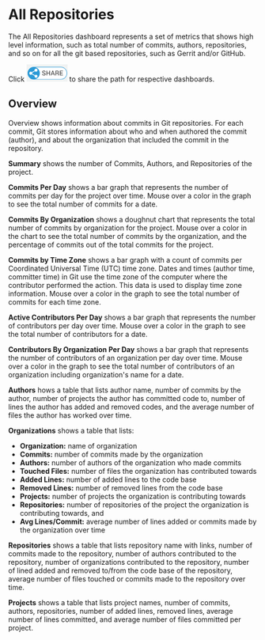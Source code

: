 # All Repositories

The All Repositories dashboard represents a set of metrics that shows high level information, such as total number of commits, authors, repositories, and so on for  all the git based repositories, such as Gerrit and/or GitHub.

Click ![](../../../../.gitbook/assets/share-icon.png) to share the path for respective dashboards.

## **Overview** <a id="GitRepositories-GitRepositories&gt;Overview"></a>

Overview shows information about commits in Git repositories. For each commit, Git stores information about who and when authored the commit \(author\), and about the organization that included the commit in the repository.

**Summary** shows the number of Commits, Authors, and Repositories of the project.

**Commits Per Day** shows a bar graph that represents the number of commits per day for the project over time. Mouse over a color in the graph to see the total number of commits for a date.

**Commits By Organization** shows a doughnut chart that represents the total number of commits by organization for the project. Mouse over a color in the chart to see the total number of commits by the organization, and the percentage of commits out of the total commits for the project.

**Commits by Time Zone** shows a bar graph with a count of commits per Coordinated Universal Time \(UTC\) time zone. Dates and times \(author time, committer time\) in Git use the time zone of the computer where the contributor performed the action. This data is used to display time zone information. Mouse over a color in the graph to see the total number of commits for each time zone.

**Active Contributors Per Day** shows  a bar graph that represents the number of contributors per day over time. Mouse over a color in the graph to see the total number of contributors for a date.

**Contributors By Organization Per Day** shows  a bar graph that represents the number of contributors of an organization per day over time. Mouse over a color in the graph to see the total number of contributors of an organization including organization's name for a date.

**Authors** hows a table that lists author name, number of commits by the author,  number of projects the author has committed code to, number of lines the author has added and removed codes, and the average number of files the author has worked over time.

**Organizations** shows a table that lists:

* **Organization:** name of organization
* **Commits:** number of commits made by the organization
* **Authors:** number of authors of the organization who made commits
* **Touched Files:** number of files the organization has contributed towards
* **Added Lines:** number of added lines to the code base
* **Removed Lines:** number of removed lines from the code base
* **Projects:** number of projects the organization is contributing towards
* **Repositories:** number of repositories of the project the organization is contributing towards, and
* **Avg Lines/Commit:** average number of lines added or commits made by the organization over time

**Repositories** shows a table that lists repository name with links, number of commits made to the repository, number of authors contributed to the repository, number of organizations contributed to the repository, number of lined added and removed to/from the code base of the repository, average number of files touched or commits made to the repository over time.

**Projects** shows a table that lists project names, number of commits, authors, repositories, number of added lines, removed lines, average number of lines committed, and average number of files committed per project.

